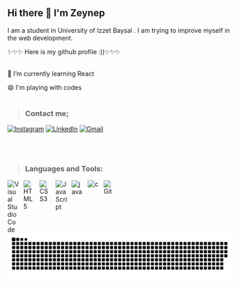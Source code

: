 ## Hi there 👋 I'm Zeynep  


 I am a student in University of Izzet Baysal . I am trying to improve myself in the web development.

 
 ✨✨✨ Here is my github profile :))✨✨✨ 
 <br><br>
 
   🌱 I’m currently learning React
   
   😄 I'm playing  with codes
<br><br>
> ### Contact me;

[![Instagram](https://img.shields.io/badge/Instagram-000000?style=for-the-badge&logo=Instagram&logoColor=whit)](https://www.instagram.com/zeynep.deler) 
[![LinkedIn](https://img.shields.io/badge/LinkedIn-0077B5?style=for-the-badge&logo=linkedin&logoColor=white)](https://www.linkedin.com/in/zeynep-deler-2a297a21a )
[![Gmail](https://img.shields.io/badge/Gmail-D14836?style=for-the-badge&logo=gmail&logoColor=white)](mailto:zeynepdeler@gmail.com)



<br><br>


> ### Languages and Tools: 
<img align="left" alt="Visual Studio Code" width="26px" src="https://cdn.jsdelivr.net/gh/devicons/devicon/icons/vscode/vscode-original.svg" style="padding-right:10px;" />
<img align="left" alt="HTML5" width="26px" src="https://cdn.jsdelivr.net/gh/devicons/devicon/icons/html5/html5-original.svg" style="padding-right:10px;" />
<img align="left" alt="CSS3" width="26px" src="https://cdn.jsdelivr.net/gh/devicons/devicon/icons/css3/css3-original.svg" style="padding-right:10px;" />
<img align="left" alt="JavaScript" width="26px" src="https://cdn.jsdelivr.net/gh/devicons/devicon/icons/javascript/javascript-original.svg" style="padding-right:10px;" />
<img align="left" alt="java" width="26px" src="https://cdn.jsdelivr.net/gh/devicons/devicon/icons/java/java-original.svg" style="padding-right:10px;" />
<img align="left" alt="c" width="26px" src="https://cdn.jsdelivr.net/gh/devicons/devicon/icons/c/c-original.svg" style="padding-right:10px;" />
<img align="left" alt="Git" width="26px" src="https://cdn.jsdelivr.net/gh/devicons/devicon/icons/git/git-original.svg" style="padding-right:10px;" /> 

<br>

![GitHub Contribution Graph (Dark)](https://github.com/justcodess/justcodess/blob/output/github-contribution-grid-snake.svg)

<br>





<!--

## 🏆 GitHub Trophies
![](https://github-profile-trophy.vercel.app/?username=justcodess&theme=radical&no-frame=false&no-bg=true&margin-w=4)

### ✍️ Random Dev Quote
![](https://quotes-github-readme.vercel.app/api?type=horizontal&theme=dark)

**justcodess/justcodess** is a ✨ _special_ ✨ repository because its `README.md` (this file) appears on your GitHub profile.

Here are some ideas to get you started:
![](https://github-readme-stats.vercel.app/api/top-langs/?username=justcodess&theme=dark&hide_border=false&include_all_commits=true&count_private=false&layout=compact)
- 🔭 I’m currently working on ...
- 🌱 I’m currently learning ...
- 👯 I’m looking to collaborate on ...
- 🤔 I’m looking for help with ...
- 💬 Ask me about ...
- 📫 How to reach me: ...
- 😄 Pronouns: ...
- ⚡ Fun fact: ...

<hr>

![](https://github-readme-streak-stats.herokuapp.com/?user=justcodess&theme=dark&hide_border=false)
<hr>
-->
